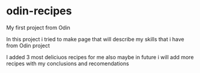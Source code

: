 # odin-recipes

My first project from Odin 

In this project i tried to make page that will describe my skills that i have from Odin project

I added 3 most deliciuos recipes for me also maybe in future i will add more recipes with my conclusions and recomendations